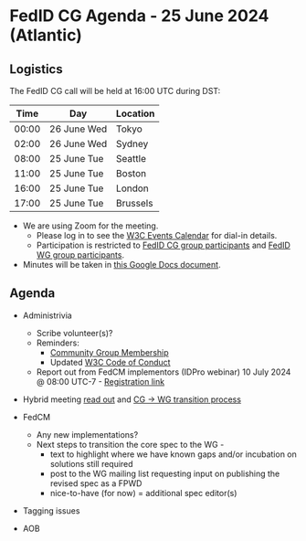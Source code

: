 # FedID CG Agenda - 25 June 2024 (Atlantic)

## Logistics

The FedID CG call will be held at 16:00 UTC during DST:

| Time         | Day    | Location      |
| ------------ | ------ | ------------- |
| 00:00 | 26 June Wed | Tokyo         |
| 02:00 | 26 June Wed | Sydney        |
| 08:00 | 25 June Tue | Seattle       |
| 11:00 | 25 June Tue | Boston        |
| 16:00 | 25 June Tue | London        |
| 17:00 | 25 June Tue | Brussels      |


* We are using Zoom for the meeting.
    * Please log in to see the [W3C Events Calendar](https://www.w3.org/events/meetings/20c345a0-f8cc-4d4e-9e9d-d24f04816a32/20240625T080000/) for dial-in details. 
    * Participation is restricted to [FedID CG group participants](https://www.w3.org/community/fed-id/participants) and [FedID WG group participants](https://www.w3.org/groups/wg/fedid/participants/).
* Minutes will be taken in [this Google Docs document](https://docs.google.com/document/d/1O7Rn8Aj4rsYWohdEP61lnGdgkai0xTZFQgm7XEA0RBM/edit).


## Agenda

* Administrivia
  * Scribe volunteer(s)?
  * Reminders: 
     * [Community Group Membership](https://www.w3.org/community/fed-id/)
     * Updated [W3C Code of Conduct](https://www.w3.org/policies/code-of-conduct/)
  * Report out from FedCM implementors (IDPro webinar) 10 July 2024 @ 08:00 UTC-7 - [Registration link](https://us02web.zoom.us/meeting/register/tZMpdOirrjgoG9I2Yvf9oX3wPFh4lMxQzDOu)

* Hybrid meeting [read out](https://github.com/fedidcg/meetings/blob/main/2024/2024-06-21-WG-CG-hybrid-notes.md) and [CG -> WG transition process](https://docs.google.com/document/d/1SflJDyMFxt5dBvfRRzUs1fDa4c9KZmkDpfuYf75i9rI/edit)

* FedCM 
  * Any new implementations?
  * Next steps to transition the core spec to the WG -
     * text to highlight where we have known gaps and/or incubation on solutions still required
     * post to the WG mailing list requesting input on publishing the revised spec as a FPWD
     * nice-to-have (for now) = additional spec editor(s)
 * Tagging issues


* AOB
 
